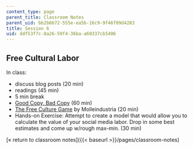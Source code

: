 ```yaml
---
content_type: page
parent_title: Classroom Notes
parent_uid: bb2b6672-555e-ea5b-16c9-9f46f09d4283
title: Session 6
uid: ddf53f7c-8a26-59f4-36ba-a69337cb5406
---
```


Free Cultural Labor
-------------------

In class:

*   discuss blog posts (20 min)
*   readings (45 min)
*   5 min break
*   [Good Copy, Bad Copy](http://nyheter24.se/filmtipset/film/good-copy-bad-copy.html) (60 min)
*   [The Free Culture Game](http://www.molleindustria.org/en/freeculturegame/) by Molleindustria (20 min)
*   Hands-on Exercise: Attempt to create a model that would allow you to calculate the value of your social media labor. Drop in some best estimates and come up w/rough max-min. (30 min)

[« return to classroom notes]({{< baseurl >}}/pages/classroom-notes)
